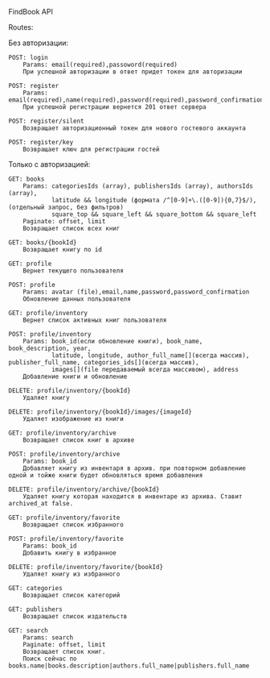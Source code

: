 <p>FindBook API</p>

Routes:

  Без авторизации:
  
    POST: login
        Params: email(required),passoword(required)
        При успешной авторизации в ответ придет токен для авторизации

    POST: register
        Params: email(required),name(required),password(required),password_confirmation(required)
        При успешной регистрации вернется 201 ответ сервера
    
    POST: register/silent
        Возвращает авторизационный токен для нового гостевого аккаунта
        
    POST: register/key
        Возвращает ключ для регистрации гостей

  Только с авторизацией:
  
    GET: books
        Params: categoriesIds (array), publishersIds (array), authorsIds (array), 
                latitude && longitude (формата /^[0-9]+\.([0-9]){0,7}$/), (отдельный запрос, без фильтров)
                square_top && square_left && square_bottom && square_left
        Paginate: offset, limit 
        Возвращает список всех книг  
    
    GET: books/{bookId}
        Возвращает книгу по id
    
    GET: profile
        Вернет текущего пользователя

    POST: profile
        Params: avatar (file),email,name,password,password_confirmation
        Обновление данных пользователя

    GET: profile/inventory
        Вернет список активных книг пользователя

    POST: profile/inventory
        Params: book_id(если обновление книги), book_name, book_description, year, 
                latitude, longitude, author_full_name[](всегда массив), publisher_full_name, categories_ids[](всегда массив), 
                images[](file передаваемый всегда массивом), address
        Добавление книги и обновление

    DELETE: profile/inventory/{bookId}
        Удаляет книгу
        
    DELETE: profile/inventory/{bookId}/images/{imageId}
        Удаляет изображение из книги
    
    GET: profile/inventory/archive
        Возвращает список книг в архиве

    POST: profile/inventory/archive
        Params: book_id
        Добавляет книгу из инвентаря в архив. при повторном добавление одной и тойже книги будет обновляться время добавления

    DELETE: profile/inventory/archive/{bookId}
        Удаляет книгу которая находится в инвентаре из архива. Ставит archived_at false.

    GET: profile/inventory/favorite
        Возвращает список избранного

    POST: profile/inventory/favorite
        Params: book_id
        Добавить книгу в избранное

    DELETE: profile/inventory/favorite/{bookId}
        Удаляет книгу из избранного

    GET: categories
        Возвращает список категорий
    
    GET: publishers
        Возвращает список издательств
    
    GET: search
        Params: search
        Paginate: offset, limit 
        Возвращает список книг. 
        Поиск сейчас по books.name|books.description|authors.full_name|publishers.full_name
    